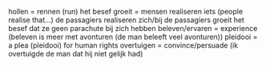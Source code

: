 hollen = rennen (run)
het besef groeit = mensen realiseren iets (people realise that...)
de passagiers realiseren zich/bij de passagiers groeit het besef dat ze geen parachute bij zich hebben
beleven/ervaren = experience (beleven is meer met avonturen (de man beleeft veel avonturen))
pleidooi = a plea (pleidooi) for human rights
overtuigen = convince/persuade (ik overtuigde de man dat hij niet gelijk had)
